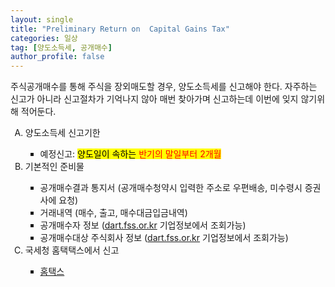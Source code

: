 ```yaml
---
layout: single
title: "Preliminary Return on  Capital Gains Tax"
categories: 일상
tag: [양도소득세, 공개매수]
author_profile: false
---
```

<p>주식공개매수를 통해 주식을 장외매도할 경우, 양도소득세를 신고해야 한다. 자주하는 신고가 아니라 신고절차가 기억나지 않아 매번 찾아가며 신고하는데 이번에 잊지 않기위해 적어둔다.</p>

<ol type ="A">

<li>양도소득세 신고기한</li>
    <ul type ="SQUARE">
        <li>예정신고: <mark>양도일이 속하는 <span style="color: red;">반기의 말일부터 2개월</span></mark></li>
    </ul>

<li>기본적인 준비물</li>
    <ul type ="SQUARE">
        <li>공개매수결과 통지서 (공개매수청약시 입력한 주소로 우편배송, 미수령시 증권사에 요청)</li>
        <li>거래내역 (매수, 출고, 매수대금입금내역)</li>
        <li>공개매수자 정보 (<A href="dart.fss.or.kr">dart.fss.or.kr</A> 기업정보에서 조회가능)</li>
        <li>공개매수대상 주식회사 정보 (<A href="dart.fss.or.kr">dart.fss.or.kr</A> 기업정보에서 조회가능)</li>
    </ul>

<li>국세청 홈택택스에서 신고</li>
    <ul type ="SQUARE">
        <li><A href="https://hometax.go.kr/">홈택스</A></li>
    </ul>
